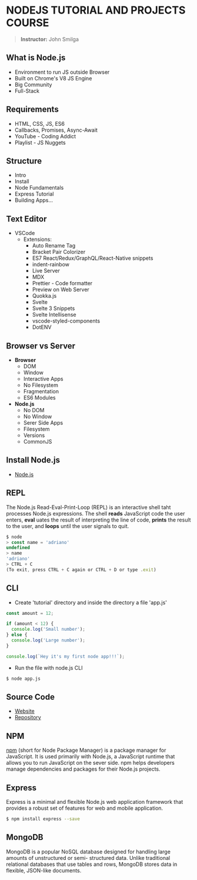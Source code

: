 # NODEJS TUTORIAL AND PROJECTS COURSE
> **Instructor:** John Smilga

## What is Node.js
* Environment to run JS outside Browser
* Built on Chrome's V8 JS Engine
* Big Community
* Full-Stack

## Requirements
* HTML, CSS, JS, ES6
* Callbacks, Promises, Async-Await
* YouTube - Coding Addict
* Playlist - JS Nuggets  

## Structure
* Intro
* Install
* Node Fundamentals
* Express Tutorial
* Building Apps...

## Text Editor
* VSCode
  - Extensions:
    * Auto Rename Tag
    * Bracket Pair Colorizer
    * ES7 React/Redux/GraphQL/React-Native snippets
    * indent-rainbow
    * Live Server
    * MDX
    * Prettier - Code formatter
    * Preview on Web Server
    * Quokka.js
    * Svelte
    * Svelte 3 Snippets
    * Svelte Intellisense
    * vscode-styled-components
    * DotENV

## Browser vs Server
* __Browser__
  - DOM
  - Window
  - Interactive Apps
  - No Filesystem
  - Fragmentation
  - ES6 Modules
* __Node.js__
  - No DOM
  - No Window
  - Serer Side Apps
  - Filesystem
  - Versions
  - CommonJS

## Install Node.js
* [Node.js](https://nodejs.org/en/)

## REPL
The Node.js Read-Eval-Print-Loop (REPL) is an interactive shell taht processes Node.js expressions. The shell **reads** JavaScript code the user enters, **eval** uates the result of interpreting the line of code, **prints** the result to the user, and **loops** until the user signals to quit.

```js
$ node
> const name = 'adriano'
undefined
> name
'adriano'
> CTRL + C
(To exit, press CTRL + C again or CTRL + D or type .exit)
```

## CLI
* Create 'tutorial' directory and inside the directory a file 'app.js'
```js
const amount = 12;

if (amount < 12) {
  console.log('Small number');
} else {
  console.log('Large number');
}

console.log(`Hey it's my first node app!!!`);
```

* Run the file with node.js CLI
```bash
$ node app.js
```

## Source Code
* [Website](https://johnsmilga.com/)
* [Repository](https://github.com/john-smilga/node-express-course)

## NPM
[npm](https://www.npmjs.com/) (short for Node Package Manager) is a package manager for JavaScript. It is used primarily with Node.js, a JavaScript runtime that allows you to run JavaScript on the sever side. npm helps developers manage dependencies and packages for their Node.js projects.

## Express
Express is a minimal and flexible Node.js web application framework that provides a robust set of features for web and mobile application.

```sh
$ npm install express --save
```

## MongoDB
MongoDB is a popular NoSQL database designed for handling large amounts of unstructured or semi- structured data. Unlike traditional relational databases that use tables and rows, MongoDB stores data in flexible, JSON-like documents.
